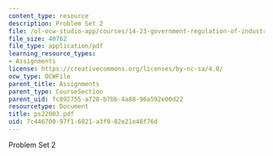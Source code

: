```yaml
---
content_type: resource
description: Problem Set 2
file: /ol-ocw-studio-app/courses/14-23-government-regulation-of-industry-spring-2003/7c44670097f16821a3f982e21e48f76d_ps22003.pdf
file_size: 40762
file_type: application/pdf
learning_resource_types:
- Assignments
license: https://creativecommons.org/licenses/by-nc-sa/4.0/
ocw_type: OCWFile
parent_title: Assignments
parent_type: CourseSection
parent_uid: fc892755-a728-b7bb-4a88-96a592e00d22
resourcetype: Document
title: ps22003.pdf
uid: 7c446700-97f1-6821-a3f9-82e21e48f76d
---
```

Problem Set 2